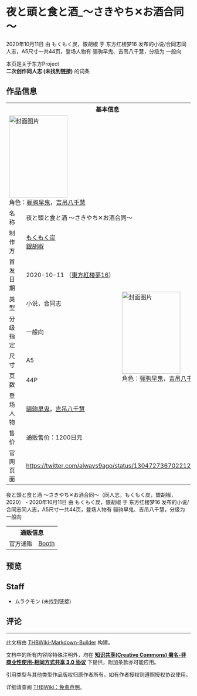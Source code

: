 # 夜と頭と食と酒_～さきやち✕お酒合同～

<!-- source html: G:\repos\THBWiki-Markdown-Builder\THBWikiMarkdown\Temp\main\f\f7\ns0%3A%E5%A4%9C%E3%81%A8%E9%A0%AD%E3%81%A8%E9%A3%9F%E3%81%A8%E9%85%92_%EF%BD%9E%E3%81%95%E3%81%8D%E3%82%84%E3%81%A1%E2%9C%95%E3%81%8A%E9%85%92%E5%90%88%E5%90%8C%EF%BD%9E.html -->

2020年10月11日 由 もくもく炭，銀胡椒 于 东方红楼梦16 发布的小说/合同志同人志，A5尺寸一共44页，登场人物有 骊驹早鬼、吉吊八千慧，分级为 一般向

本页是关于东方Project  
 **二次创作同人志 (未找到链接)** 的词条

## 作品信息

<table><tbody><tr><th colspan="3">基本信息</th></tr><tr><td class="cover-artwork-mobile" colspan="2"><a href="./文件-夜と頭と食と酒_～さきやち✕お酒合同～封面.png.md" class="image" title="封面图片"><img alt="封面图片" src="https://upload.thwiki.cc/thumb/1/11/%E5%A4%9C%E3%81%A8%E9%A0%AD%E3%81%A8%E9%A3%9F%E3%81%A8%E9%85%92_%EF%BD%9E%E3%81%95%E3%81%8D%E3%82%84%E3%81%A1%E2%9C%95%E3%81%8A%E9%85%92%E5%90%88%E5%90%8C%EF%BD%9E%E5%B0%81%E9%9D%A2.png/159px-%E5%A4%9C%E3%81%A8%E9%A0%AD%E3%81%A8%E9%A3%9F%E3%81%A8%E9%85%92_%EF%BD%9E%E3%81%95%E3%81%8D%E3%82%84%E3%81%A1%E2%9C%95%E3%81%8A%E9%85%92%E5%90%88%E5%90%8C%EF%BD%9E%E5%B0%81%E9%9D%A2.png" decoding="async" loading="lazy" width="159" height="224" srcset="https://upload.thwiki.cc/thumb/1/11/%E5%A4%9C%E3%81%A8%E9%A0%AD%E3%81%A8%E9%A3%9F%E3%81%A8%E9%85%92_%EF%BD%9E%E3%81%95%E3%81%8D%E3%82%84%E3%81%A1%E2%9C%95%E3%81%8A%E9%85%92%E5%90%88%E5%90%8C%EF%BD%9E%E5%B0%81%E9%9D%A2.png/238px-%E5%A4%9C%E3%81%A8%E9%A0%AD%E3%81%A8%E9%A3%9F%E3%81%A8%E9%85%92_%EF%BD%9E%E3%81%95%E3%81%8D%E3%82%84%E3%81%A1%E2%9C%95%E3%81%8A%E9%85%92%E5%90%88%E5%90%8C%EF%BD%9E%E5%B0%81%E9%9D%A2.png 1.5x, https://upload.thwiki.cc/thumb/1/11/%E5%A4%9C%E3%81%A8%E9%A0%AD%E3%81%A8%E9%A3%9F%E3%81%A8%E9%85%92_%EF%BD%9E%E3%81%95%E3%81%8D%E3%82%84%E3%81%A1%E2%9C%95%E3%81%8A%E9%85%92%E5%90%88%E5%90%8C%EF%BD%9E%E5%B0%81%E9%9D%A2.png/318px-%E5%A4%9C%E3%81%A8%E9%A0%AD%E3%81%A8%E9%A3%9F%E3%81%A8%E9%85%92_%EF%BD%9E%E3%81%95%E3%81%8D%E3%82%84%E3%81%A1%E2%9C%95%E3%81%8A%E9%85%92%E5%90%88%E5%90%8C%EF%BD%9E%E5%B0%81%E9%9D%A2.png 2x" data-file-width="1447" data-file-height="2039"></a><div class="cover-char">角色：<a href="./骊驹早鬼.md" title="骊驹早鬼">骊驹早鬼</a>，<a href="./吉吊八千慧.md" title="吉吊八千慧">吉吊八千慧</a></div></td>
</tr><tr><td class="label">名称</td><td colspan="2"> 夜と頭と食と酒 ～さきやち✕お酒合同～ </td></tr><tr><td class="label">制作方</td><td><a href="./もくもく炭.md" title="もくもく炭">もくもく炭</a><br><a href="./銀胡椒.md" title="銀胡椒">銀胡椒</a></td><td class="cover-artwork" rowspan="8" style="min-width:224px;"><a href="./文件-夜と頭と食と酒_～さきやち✕お酒合同～封面.png.md" class="image" title="封面图片"><img alt="封面图片" src="https://upload.thwiki.cc/thumb/1/11/%E5%A4%9C%E3%81%A8%E9%A0%AD%E3%81%A8%E9%A3%9F%E3%81%A8%E9%85%92_%EF%BD%9E%E3%81%95%E3%81%8D%E3%82%84%E3%81%A1%E2%9C%95%E3%81%8A%E9%85%92%E5%90%88%E5%90%8C%EF%BD%9E%E5%B0%81%E9%9D%A2.png/159px-%E5%A4%9C%E3%81%A8%E9%A0%AD%E3%81%A8%E9%A3%9F%E3%81%A8%E9%85%92_%EF%BD%9E%E3%81%95%E3%81%8D%E3%82%84%E3%81%A1%E2%9C%95%E3%81%8A%E9%85%92%E5%90%88%E5%90%8C%EF%BD%9E%E5%B0%81%E9%9D%A2.png" decoding="async" loading="lazy" width="159" height="224" srcset="https://upload.thwiki.cc/thumb/1/11/%E5%A4%9C%E3%81%A8%E9%A0%AD%E3%81%A8%E9%A3%9F%E3%81%A8%E9%85%92_%EF%BD%9E%E3%81%95%E3%81%8D%E3%82%84%E3%81%A1%E2%9C%95%E3%81%8A%E9%85%92%E5%90%88%E5%90%8C%EF%BD%9E%E5%B0%81%E9%9D%A2.png/238px-%E5%A4%9C%E3%81%A8%E9%A0%AD%E3%81%A8%E9%A3%9F%E3%81%A8%E9%85%92_%EF%BD%9E%E3%81%95%E3%81%8D%E3%82%84%E3%81%A1%E2%9C%95%E3%81%8A%E9%85%92%E5%90%88%E5%90%8C%EF%BD%9E%E5%B0%81%E9%9D%A2.png 1.5x, https://upload.thwiki.cc/thumb/1/11/%E5%A4%9C%E3%81%A8%E9%A0%AD%E3%81%A8%E9%A3%9F%E3%81%A8%E9%85%92_%EF%BD%9E%E3%81%95%E3%81%8D%E3%82%84%E3%81%A1%E2%9C%95%E3%81%8A%E9%85%92%E5%90%88%E5%90%8C%EF%BD%9E%E5%B0%81%E9%9D%A2.png/318px-%E5%A4%9C%E3%81%A8%E9%A0%AD%E3%81%A8%E9%A3%9F%E3%81%A8%E9%85%92_%EF%BD%9E%E3%81%95%E3%81%8D%E3%82%84%E3%81%A1%E2%9C%95%E3%81%8A%E9%85%92%E5%90%88%E5%90%8C%EF%BD%9E%E5%B0%81%E9%9D%A2.png 2x" data-file-width="1447" data-file-height="2039"></a><div class="cover-char">角色：<a href="./骊驹早鬼.md" title="骊驹早鬼">骊驹早鬼</a>，<a href="./吉吊八千慧.md" title="吉吊八千慧">吉吊八千慧</a></div></td>
</tr><tr><td class="label">首发日期</td><td>2020-10-11&#160;（<a href="/展会作品列表?e=%E4%B8%9C%E6%96%B9%E7%BA%A2%E6%A5%BC%E6%A2%A6%2316">東方紅楼夢16</a>）</td></tr><tr><td class="label">类型</td><td>小说，合同志</td></tr><tr><td class="label">分级指定</td><td>一般向</td></tr><tr><td class="label">尺寸</td><td>A5</td></tr><tr><td class="label">页数</td><td>44P</td></tr><tr><td class="label">登场人物</td><td><a href="./骊驹早鬼.md" title="骊驹早鬼">骊驹早鬼</a>，<a href="./吉吊八千慧.md" title="吉吊八千慧">吉吊八千慧</a></td></tr><tr><td class="label">售价</td><td>通贩售价：1200日元</td></tr>
<tr><td class="label">官网页面</td><td colspan="2"><a rel="nofollow" class="external free" href="https://twitter.com/always9ago/status/1304727367022125061">https://twitter.com/always9ago/status/1304727367022125061</a></td></tr></tbody></table>

夜と頭と食と酒 ～さきやち✕お酒合同～（同人志，もくもく炭，銀胡椒，2020） - 2020年10月11日 由 もくもく炭，銀胡椒 于 东方红楼梦16 发布的小说/合同志同人志，A5尺寸一共44页，登场人物有 骊驹早鬼、吉吊八千慧，分级为 一般向

<table><tbody><tr><th colspan="3">通贩信息</th></tr><tr><td class="label">官方通贩</td><td colspan="2"><a rel="nofollow" class="external text" href="https://booth.pm/ja/items/2448260">Booth</a></td></tr></tbody></table>



## 预览

## Staff
- ムラクモン (未找到链接)


## 评论




---

此文档由 [THBWiki-Markdown-Builder](https://github.com/Delsin-Yu/THBWiki-Markdown-Builder) 构建。

文档中的所有内容除特殊注明外，均在 [**知识共享(Creative Commons) 署名-非商业性使用-相同方式共享 3.0 协议**](https://creativecommons.org/licenses/by-sa/3.0/deed.zh-hans) 下提供，附加条款亦可能应用。

引用类型与其他类型作品版权归原作者所有，如有作者授权则遵照授权协议使用。

详细请查阅 [THBWiki：免责声明](https://thbwiki.cc/THBWiki:%E5%85%8D%E8%B4%A3%E5%A3%B0%E6%98%8E)。

